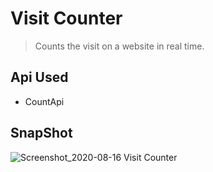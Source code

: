 # Visit Counter

> Counts the visit on a website in real time.

## Api Used

- CountApi

## SnapShot

![Screenshot_2020-08-16 Visit Counter](https://user-images.githubusercontent.com/51753810/90338791-c30da400-e009-11ea-9fbc-d1096538ef16.png)